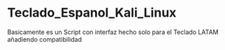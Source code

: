 # Teclado_Espanol_Kali_Linux
Basicamente es un Script con interfaz hecho solo para el Teclado LATAM añadiendo compatibilidad
